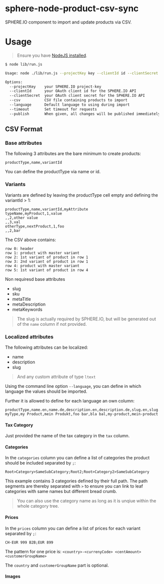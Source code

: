 sphere-node-product-csv-sync
============================

SPHERE.IO component to import and update products via CSV.

# Usage

> Ensure you have [NodeJS installed](http://support.sphere.io/knowledgebase/articles/307722-install-nodejs-and-get-a-component-running).

```bash
$ node lib/run.js

Usage: node ./lib/run.js --projectKey key --clientId id --clientSecret secret --csv file --language lang --publish

Options:
  --projectKey    your SPHERE.IO project-key                             [required]
  --clientId      your OAuth client id for the SPHERE.IO API             [required]
  --clientSecret  your OAuth client secret for the SPHERE.IO API         [required]
  --csv           CSV file containing products to import                 [required]
  --language      Default language to using during import                [default: "en"]
  --timeout       Set timeout for requests                               [default: 300000]
  --publish       When given, all changes will be published immediately
```

## CSV Format

### Base attributes

The following 3 attributes are the bare minimum to create products:
```
productType,name,variantId
```

You can define the productType via name or id.

### Variants

Variants are defined by leaving the productType cell empty and defining the variantId > 1:
```
productType,name,variantId,myAttribute
typeName,myProduct,1,value
,,2,other value
,,3,val
otherType,nextProduct,1,foo
,,2,bar
```
The CSV above contains:
```
row 0: header
row 1: product with master variant
row 2: 1st variant of product in row 1
row 3: 2nd variant of product in row 1
row 4: product with master variant
row 5: 1st variant of product in row 4
```

Non requiresd base attributes
- slug
- sku
- metaTitle
- metaDescription
- metaKeywords

> The slug is actually required by SPHERE.IO, but will be generated out of the `name` column if not provided.

### Localized attributes

The following attributes can be localized:
- name
- description
- slug

> And any custom attribute of type `ltext`

Using the command line option `--language`, you can define in which language the values should be imported.

Further it is allowed to define for each language an own column:
```
productType,name.en,name.de,description.en,description.de,slug.en,slug.de
myType,my Product,mein Produkt,foo bar,bla bal,my-product,mein-product
```

#### Tax Category

Just provided the name of the tax category in the `tax` column.

#### Categories

In the `categories` column you can define a list of categories the product should be included separated by `;`:
```
Root>Category>SameSubCategory;Root2;Root>Category2>SameSubCategory
```
This example contains 3 categories defined by their full path. The path segments are thereby separated with `>`
to ensure you can link to leaf categories with same names but different bread crumb.

> You can also use the category name as long as it is unqiue within the whole category tree.

#### Prices

In the `prices` column you can define a list of prices for each variant separated by `;`:
```
CH-EUR 999 B2B;EUR 899
```
The pattern for one price is:
`<country>-<currenyCode> <centAmount> <customerGroupName>`

The `country` and `customerGroupName` part is optional. 

#### Images

